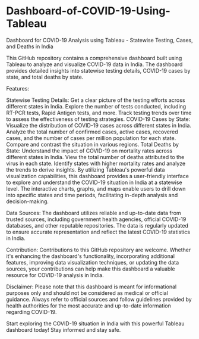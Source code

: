 # Dashboard-of-COVID-19-Using-Tableau
Dashboard for COVID-19 Analysis using Tableau - Statewise Testing, Cases, and Deaths in India

This GitHub repository contains a comprehensive dashboard built using Tableau to analyze and visualize COVID-19 data in India. The dashboard provides detailed insights into statewise testing details, COVID-19 cases by state, and total deaths by state.

Features:

Statewise Testing Details: Get a clear picture of the testing efforts across different states in India. Explore the number of tests conducted, including RT-PCR tests, Rapid Antigen tests, and more. Track testing trends over time to assess the effectiveness of testing strategies.
COVID-19 Cases by State: Visualize the distribution of COVID-19 cases across different states in India. Analyze the total number of confirmed cases, active cases, recovered cases, and the number of cases per million population for each state. Compare and contrast the situation in various regions.
Total Deaths by State: Understand the impact of COVID-19 on mortality rates across different states in India. View the total number of deaths attributed to the virus in each state. Identify states with higher mortality rates and analyze the trends to derive insights.
By utilizing Tableau's powerful data visualization capabilities, this dashboard provides a user-friendly interface to explore and understand the COVID-19 situation in India at a statewise level. The interactive charts, graphs, and maps enable users to drill down into specific states and time periods, facilitating in-depth analysis and decision-making.

Data Sources:
The dashboard utilizes reliable and up-to-date data from trusted sources, including government health agencies, official COVID-19 databases, and other reputable repositories. The data is regularly updated to ensure accurate representation and reflect the latest COVID-19 statistics in India.

Contribution:
Contributions to this GitHub repository are welcome. Whether it's enhancing the dashboard's functionality, incorporating additional features, improving data visualization techniques, or updating the data sources, your contributions can help make this dashboard a valuable resource for COVID-19 analysis in India.

Disclaimer:
Please note that this dashboard is meant for informational purposes only and should not be considered as medical or official guidance. Always refer to official sources and follow guidelines provided by health authorities for the most accurate and up-to-date information regarding COVID-19.

Start exploring the COVID-19 situation in India with this powerful Tableau dashboard today! Stay informed and stay safe.





